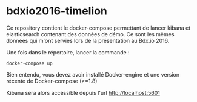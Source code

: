 # bdxio2016-timelion

Ce repository contient le docker-compose permettant de lancer kibana et elasticsearch contenant des données de démo.
Ce sont les mêmes données qui m'ont servies lors de la présentation au Bdx.io 2016.


Une fois dans le répertoire, lancer la commande :
```
docker-compose up
```

Bien entendu, vous devez avoir installé Docker-engine et une version récente de Docker-compose (>=1.8)

Kibana sera alors accéssible depuis l'url [http://localhost:5601](http://localhost:5601)
